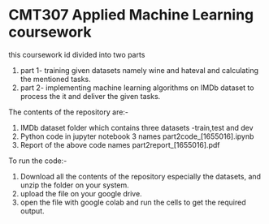 # CMT307 Applied Machine Learning coursework
this coursework id divided into two parts
1) part 1- training given datasets namely wine and hateval and calculating the mentioned tasks.
2) part 2- implementing machine learning algorithms on IMDb dataset to process the it and deliver the given tasks.

The contents of the repository are:-
1) IMDb dataset folder which contains three datasets -train,test and dev
2) Python code in jupyter notebook 3 names part2code_[1655016].ipynb
3) Report of the above code names part2report_[1655016].pdf

To run the code:-
1) Download all the contents of the repository especially the datasets, and unzip the folder on your system.
2) upload the file on your google drive.
3) open the file with google colab and run the cells to get the required output.
